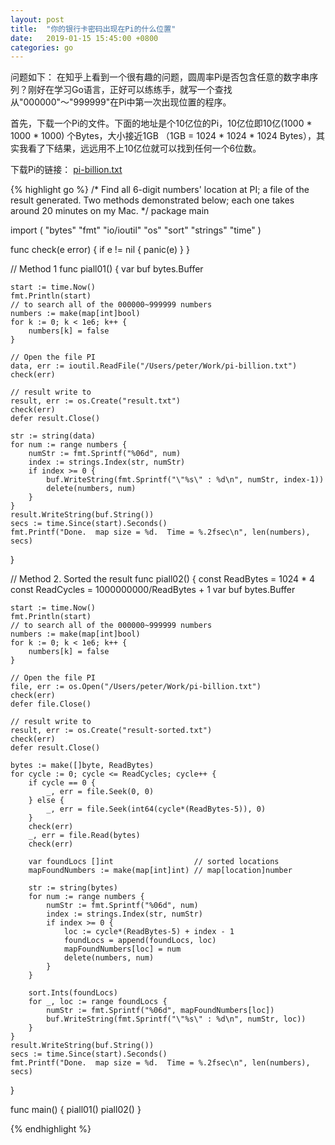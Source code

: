 ```yaml
---
layout: post
title:  "你的银行卡密码出现在Pi的什么位置"
date:   2019-01-15 15:45:00 +0800
categories: go
--- 
```

问题如下： 
在知乎上看到一个很有趣的问题，圆周率Pi是否包含任意的数字串序列？刚好在学习Go语言，正好可以练练手，就写一个查找从"000000"～"999999"在Pi中第一次出现位置的程序。

首先，下载一个Pi的文件。下面的地址是个10亿位的Pi，10亿位即10亿(1000 * 1000 * 1000) 个Bytes，大小接近1GB （1GB = 1024 * 1024 * 1024 Bytes），其实我看了下结果，远远用不上10亿位就可以找到任何一个6位数。

下载Pi的链接： [pi-billion.txt](https://stuff.mit.edu/afs/sipb/contrib/pi/pi-billion.txt)

{% highlight go %}
/*
Find all 6-digit numbers' location at PI; a file of the result generated.
Two methods demonstrated below; each one takes around 20 minutes on my Mac.
*/
package main

import (
	"bytes"
	"fmt"
	"io/ioutil"
	"os"
	"sort"
	"strings"
	"time"
)

func check(e error) {
	if e != nil {
		panic(e)
	}
}

// Method 1
func piall01() {
	var buf bytes.Buffer

	start := time.Now()
	fmt.Println(start)
	// to search all of the 000000~999999 numbers
	numbers := make(map[int]bool)
	for k := 0; k < 1e6; k++ {
		numbers[k] = false
	}

	// Open the file PI
	data, err := ioutil.ReadFile("/Users/peter/Work/pi-billion.txt")
	check(err)

	// result write to
	result, err := os.Create("result.txt")
	check(err)
	defer result.Close()

	str := string(data)
	for num := range numbers {
		numStr := fmt.Sprintf("%06d", num)
		index := strings.Index(str, numStr)
		if index >= 0 {
			buf.WriteString(fmt.Sprintf("\"%s\" : %d\n", numStr, index-1))
			delete(numbers, num)
		}
	}
	result.WriteString(buf.String())
	secs := time.Since(start).Seconds()
	fmt.Printf("Done.  map size = %d.  Time = %.2fsec\n", len(numbers), secs)
}

// Method 2. Sorted the result
func piall02() {
	const ReadBytes = 1024 * 4
	const ReadCycles = 1000000000/ReadBytes + 1
	var buf bytes.Buffer

	start := time.Now()
	fmt.Println(start)
	// to search all of the 000000~999999 numbers
	numbers := make(map[int]bool)
	for k := 0; k < 1e6; k++ {
		numbers[k] = false
	}

	// Open the file PI
	file, err := os.Open("/Users/peter/Work/pi-billion.txt")
	check(err)
	defer file.Close()

	// result write to
	result, err := os.Create("result-sorted.txt")
	check(err)
	defer result.Close()

	bytes := make([]byte, ReadBytes)
	for cycle := 0; cycle <= ReadCycles; cycle++ {
		if cycle == 0 {
			_, err = file.Seek(0, 0)
		} else {
			_, err = file.Seek(int64(cycle*(ReadBytes-5)), 0)
		}
		check(err)
		_, err = file.Read(bytes)
		check(err)

		var foundLocs []int                  // sorted locations
		mapFoundNumbers := make(map[int]int) // map[location]number

		str := string(bytes)
		for num := range numbers {
			numStr := fmt.Sprintf("%06d", num)
			index := strings.Index(str, numStr)
			if index >= 0 {
				loc := cycle*(ReadBytes-5) + index - 1
				foundLocs = append(foundLocs, loc)
				mapFoundNumbers[loc] = num
				delete(numbers, num)
			}
		}

		sort.Ints(foundLocs)
		for _, loc := range foundLocs {
			numStr := fmt.Sprintf("%06d", mapFoundNumbers[loc])
			buf.WriteString(fmt.Sprintf("\"%s\" : %d\n", numStr, loc))
		}
	}
	result.WriteString(buf.String())
	secs := time.Since(start).Seconds()
	fmt.Printf("Done.  map size = %d.  Time = %.2fsec\n", len(numbers), secs)
}

func main() {
	piall01()
	piall02()
}

{% endhighlight %}

